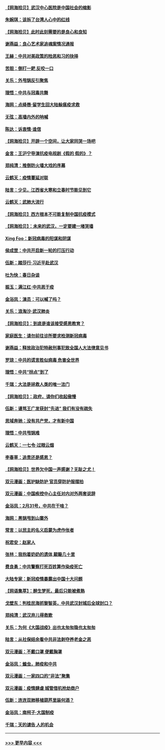 #### [【网海拾贝】武汉中心医院是中国社会的缩影](../pages/nsc993/n11946574.md?t=03180731) 
#### [朱婉琪：该拆了台湾人心中的红线](../pages/nsc993/n11946959.md?t=03180731) 
#### [【网海拾贝】此时此刻需要的是良心和良知](../pages/nsc993/n11945471.md?t=03180731) 
#### [谢燕益：良心艺术家追魂案情况通报](../pages/nsc993/n11945327.md?t=03180731) 
#### [王赫：中共对美政策的险恶和习的抉择](../pages/nsc993/n11944942.md?t=03180731) 
#### [苦胆：倒打一耙 反咬一口](../pages/nsc993/n11944542.md?t=03180731) 
#### [关乐：外甩锅反引聚焦](../pages/nsc993/n11944211.md?t=03180731) 
#### [理悟：中共与冠毒共舞](../pages/nsc993/n11944197.md?t=03180731) 
#### [海网：点绛唇‧留学生回大陆躲瘟疫求救](../pages/nsc993/n11944043.md?t=03180731) 
#### [无弦：高墙内外的呐喊](../pages/nsc993/n11943684.md?t=03180731) 
#### [陈达：诉衷情·谁信](../pages/nsc993/n11942899.md?t=03180731) 
#### [【网海拾贝】开辟一个空间，让大家同哭一场吧](../pages/nsc993/n11942165.md?t=03180731) 
#### [金言：王沪宁导演抗疫电视剧《假的 假的》？](../pages/nsc993/n11941510.md?t=03180731) 
#### [郑纯清：推倒防火墙大戏的序幕](../pages/nsc993/n11940838.md?t=03180731) 
#### [云鹤天：疫情蔓延对联](../pages/nsc993/n11940579.md?t=03180731) 
#### [陆言：少见，江西省大寒和立春时节能见到它](../pages/nsc993/n11939983.md?t=03180731) 
#### [云鹤天：武肺大流行](../pages/nsc993/n11939902.md?t=03180731) 
#### [【网海拾贝】西方根本不可能复制中国抗疫模式](../pages/nsc993/n11939725.md?t=03180731) 
#### [【网海拾贝】：未来的武汉，一定要建一堵哭墙](../pages/nsc993/n11938684.md?t=03180731) 
#### [Xing Foo：新冠病毒的阳谋和阴谋](../pages/nsc993/n11936086.md?t=03180731) 
#### [侯成罡：中共开启新一轮的打压行动](../pages/nsc993/n11935730.md?t=03180731) 
#### [伍新：踏莎行‧习近平赴武汉](../pages/nsc993/n11935157.md?t=03180731) 
#### [吐为快：春日杂谈](../pages/nsc993/n11934776.md?t=03180731) 
#### [振玉：满江红‧中共恶于疫](../pages/nsc993/n11934647.md?t=03180731) 
#### [金浴凤：演员：可以喊了吗？](../pages/nsc993/n11934602.md?t=03180731) 
#### [关乐：浪淘沙·武汉肺炎](../pages/nsc993/n11931792.md?t=03180731) 
#### [【网海拾贝】：到底是谁该接受感恩教育？](../pages/nsc993/n11931552.md?t=03180731) 
#### [家庭医生：请勿前往诊所要求检测新冠病毒](../pages/nsc993/n11929190.md?t=03180731) 
#### [谢燕益：释放政治犯特赦刑事犯致全国人大法律意见书](../pages/nsc993/n11928978.md?t=03180731) 
#### [罗琼：中共的谎言胜似病毒 危害全世界](../pages/nsc993/n11922636.md?t=03180731) 
#### [理悟：中共“拐点”到了](../pages/nsc993/n11928496.md?t=03180731) 
#### [千瑞：大法是拯救人类的唯一法门](../pages/nsc993/n11927637.md?t=03180731) 
#### [【网海拾贝】：政府，请你们收起傲慢](../pages/nsc993/n11926932.md?t=03180731) 
#### [伍新：谩骂王广发获封“先进” 我们有没有疏失](../pages/nsc993/n11926101.md?t=03180731) 
#### [思域奔驰：没有共产党，才有新中国](../pages/nsc993/n11926058.md?t=03180731) 
#### [理悟：中共甩锅难](../pages/nsc993/n11925355.md?t=03180731) 
#### [云鹤天：一七令·过眼云烟](../pages/nsc993/n11925284.md?t=03180731) 
#### [李春草：追责还是感恩？](../pages/nsc993/n11925274.md?t=03180731) 
#### [【网海拾贝】世界欠中国一声感谢？无耻之尤！](../pages/nsc993/n11925239.md?t=03180731) 
#### [双元漫画：医护缺防护 官员穿防护服摆拍](../pages/nsc993/n11923899.md?t=03180731) 
#### [双元漫画：中国疾控中心主任对内对外两套说辞](../pages/nsc993/n11921994.md?t=03180731) 
#### [金浴凤：2月31号，中共在干啥？](../pages/nsc993/n11922706.md?t=03180731) 
#### [海网：黑锅甩到山寨外](../pages/nsc993/n11922688.md?t=03180731) 
#### [常言：以民主的名义启蒙为虎作伥者](../pages/nsc993/n11922217.md?t=03180731) 
#### [祝君安：赵家人](../pages/nsc993/n11922209.md?t=03180731) 
#### [张林：我抱着奶奶的遗体 颠簸几十里](../pages/nsc993/n11920945.md?t=03180731) 
#### [费良勇：中共警察打死百姓算作染疫死亡](../pages/nsc993/n11919264.md?t=03180731) 
#### [大陆专家：新冠疫情暴露出中国十大问题](../pages/nsc993/n11919187.md?t=03180731) 
#### [【网语集萃】：醉生梦死，最后只能被煮熟](../pages/nsc993/n11918994.md?t=03180731) 
#### [戈壁东：判桂民海抓黎智英，中共武汉封城后全球封口？](../pages/nsc993/n11917982.md?t=03180731) 
#### [郑纯清：武汉弃儿得救歌](../pages/nsc993/n11917881.md?t=03180731) 
#### [关乐：为何《大国战疫》出也太匆匆隐也太匆匆](../pages/nsc993/n11917792.md?t=03180731) 
#### [陆言：从社保结余看中共非法剥夺养老金之恶](../pages/nsc993/n11917084.md?t=03180731) 
#### [双元漫画：不戴口罩 便戴胸罩](../pages/nsc993/n11916447.md?t=03180731) 
#### [金浴凤：蝗虫，肺疫和中共](../pages/nsc993/n11916904.md?t=03180731) 
#### [双元漫画：一家四口的“非法”聚集](../pages/nsc993/n11916378.md?t=03180731) 
#### [双元漫画：疫情肆虐 城管借机抢劫商户](../pages/nsc993/n11916310.md?t=03180731) 
#### [伍新：连连双肺移植葫芦里装何酒？](../pages/nsc993/n11913667.md?t=03180731) 
#### [金浴凤：南柯子·大国制疫](../pages/nsc993/n11913657.md?t=03180731) 
#### [千瑞：天的谴告  人的机会](../pages/nsc993/n11913309.md?t=03180731) 

----
#### [ >>> 更早内容 <<< ](../indexes/nsc993-earlier.md)
